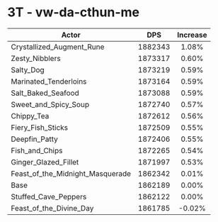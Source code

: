 # 3T - vw-da-cthun-me
| Actor | DPS | Increase |
|---|:---:|:---:|
|Crystallized_Augment_Rune|1882343|1.08%|
|Zesty_Nibblers|1873317|0.60%|
|Salty_Dog|1873219|0.59%|
|Marinated_Tenderloins|1873164|0.59%|
|Salt_Baked_Seafood|1873088|0.59%|
|Sweet_and_Spicy_Soup|1872740|0.57%|
|Chippy_Tea|1872612|0.56%|
|Fiery_Fish_Sticks|1872509|0.55%|
|Deepfin_Patty|1872406|0.55%|
|Fish_and_Chips|1872265|0.54%|
|Ginger_Glazed_Fillet|1871997|0.53%|
|Feast_of_the_Midnight_Masquerade|1862342|0.01%|
|Base|1862189|0.00%|
|Stuffed_Cave_Peppers|1862122|0.00%|
|Feast_of_the_Divine_Day|1861785|-0.02%|
